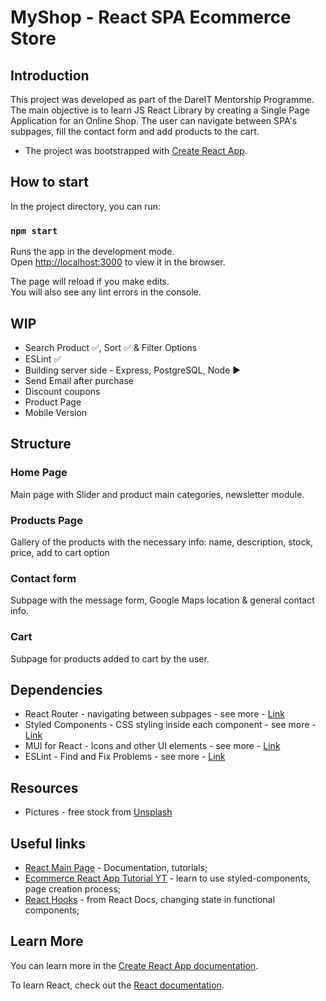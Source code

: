 # MyShop - React SPA Ecommerce Store

## Introduction

This project was developed as part of the DareIT Mentorship Programme.
The main objective is to learn JS React Library by creating a Single Page Application for an Online Shop.
The user can navigate between SPA's subpages, fill the contact form and add products to the cart.

- The project was bootstrapped with [Create React App](https://github.com/facebook/create-react-app).

## How to start

In the project directory, you can run:

### `npm start`

Runs the app in the development mode.\
Open [http://localhost:3000](http://localhost:3000) to view it in the browser.

The page will reload if you make edits.\
You will also see any lint errors in the console.

## WIP
- Search Product ✅, Sort ✅ & Filter Options
- ESLint ✅
- Building server side - Express, PostgreSQL, Node ▶️ 
- Send Email after purchase
- Discount coupons
- Product Page
- Mobile Version

## Structure

### Home Page

Main page with Slider and product main categories, newsletter module.

### Products Page

Gallery of the products with the necessary info: name, description, stock, price, add to cart option

### Contact form

Subpage with the message form, Google Maps location & general contact info.

### Cart

Subpage for products added to cart by the user.

## Dependencies

- React Router - navigating between subpages - see more - [Link](https://reactrouter.com)
- Styled Components - CSS styling inside each component - see more - [Link](https://styled-components.com)
- MUI for React - Icons and other UI elements - see more - [Link](https://mui.com)
- ESLint - Find and Fix Problems - see more - [Link](https://eslint.org)

## Resources

- Pictures - free stock from [Unsplash](https://unsplash.com)
<!-- ### `npm test`

Launches the test runner in the interactive watch mode.\
See the section about [running tests](https://facebook.github.io/create-react-app/docs/running-tests) for more information. -->

<!-- ### `npm run build`

Builds the app for production to the `build` folder.\
It correctly bundles React in production mode and optimizes the build for the best performance.

The build is minified and the filenames include the hashes.\
Your app is ready to be deployed!

See the section about [deployment](https://facebook.github.io/create-react-app/docs/deployment) for more information. -->

<!-- ### `npm run eject`

**Note: this is a one-way operation. Once you `eject`, you can’t go back!**

If you aren’t satisfied with the build tool and configuration choices, you can `eject` at any time. This command will remove the single build dependency from your project.

Instead, it will copy all the configuration files and the transitive dependencies (webpack, Babel, ESLint, etc) right into your project so you have full control over them. All of the commands except `eject` will still work, but they will point to the copied scripts so you can tweak them. At this point you’re on your own.

You don’t have to ever use `eject`. The curated feature set is suitable for small and middle deployments, and you shouldn’t feel obligated to use this feature. However we understand that this tool wouldn’t be useful if you couldn’t customize it when you are ready for it. -->

## Useful links

- [React Main Page](https://reactjs.org) - Documentation, tutorials;
- [Ecommerce React App Tutorial YT](https://www.youtube.com/watch?v=c1xTDSIXit8&t=9065s) - learn to use styled-components, page creation process;
- [React Hooks](https://reactjs.org/docs/hooks-intro.html) - from React Docs, changing state in functional components;

## Learn More

You can learn more in the [Create React App documentation](https://facebook.github.io/create-react-app/docs/getting-started).

To learn React, check out the [React documentation](https://reactjs.org/).

<!-- ### Code Splitting

This section has moved here: [https://facebook.github.io/create-react-app/docs/code-splitting](https://facebook.github.io/create-react-app/docs/code-splitting) -->
<!--
### Analyzing the Bundle Size

This section has moved here: [https://facebook.github.io/create-react-app/docs/analyzing-the-bundle-size](https://facebook.github.io/create-react-app/docs/analyzing-the-bundle-size)

### Making a Progressive Web App

This section has moved here: [https://facebook.github.io/create-react-app/docs/making-a-progressive-web-app](https://facebook.github.io/create-react-app/docs/making-a-progressive-web-app)

### Advanced Configuration

This section has moved here: [https://facebook.github.io/create-react-app/docs/advanced-configuration](https://facebook.github.io/create-react-app/docs/advanced-configuration)

### Deployment

This section has moved here: [https://facebook.github.io/create-react-app/docs/deployment](https://facebook.github.io/create-react-app/docs/deployment)

### `npm run build` fails to minify

This section has moved here: [https://facebook.github.io/create-react-app/docs/troubleshooting#npm-run-build-fails-to-minify](https://facebook.github.io/create-react-app/docs/troubleshooting#npm-run-build-fails-to-minify) -->

